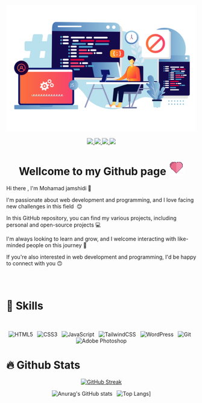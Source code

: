 ![hello](https://github.com/mohammadjamshidi8/mohammadjamshidi8/blob/main/image.svg)
<br>
<div align="center" id="badges">
  <a href="https://discordapp.com/users/1214019550434304030">
    <img src="https://img.shields.io/badge/Discord-5865F2?style=for-the-badge&logo=discord&logoColor=white"/>
  </a>
  <a href="your-youtube-URL">
    <img src="https://img.shields.io/badge/Instagram-E4405F?style=for-the-badge&logo=instagram&logoColor=white"/>
  </a>
  <a href="your-twitter-URL">
    <img src="https://img.shields.io/badge/Telegram-2CA5E0?style=for-the-badge&logo=telegram&logoColor=white" />
  </a>
  <a href="your-twitter-URL">
    <img src="https://img.shields.io/badge/Gmail-D14836?style=for-the-badge&logo=gmail&logoColor=white" />
  </a>
</div>

<h1 align="center">Wellcome to my Github page&nbsp;<img src="https://github.com/mohammadjamshidi8/mohammadjamshidi8/blob/main/wired-lineal-20-love-heart.gif" /></h1>


<p>Hi there , I'm Mohamad jamshidi 👋</p>
<p>I'm passionate about web development and programming, and I love facing new challenges in this field &nbsp;😊</p>
<p>In this GitHub repository, you can find my various projects, including personal and open-source projects&nbsp;💻</p>
<p>I'm always looking to learn and grow, and I welcome interacting with like-minded people on this journey&nbsp;🌱</p>
<p>If you're also interested in web development and programming, I'd be happy to connect with you&nbsp;🙃</p>
<br>
<br>
<h1>💪&nbsp;Skills</h1>
<br>
<div align="center">
  
  ![HTML5](https://img.shields.io/badge/html5-%23E34F26.svg?style=for-the-badge&logo=html5&logoColor=white)&nbsp;&nbsp;
  ![CSS3](https://img.shields.io/badge/css3-%231572B6.svg?style=for-the-badge&logo=css3&logoColor=white)&nbsp;&nbsp;
  ![JavaScript](https://img.shields.io/badge/javascript-%23323330.svg?style=for-the-badge&logo=javascript&logoColor=%23F7DF1E)&nbsp;&nbsp;
  ![TailwindCSS](https://img.shields.io/badge/tailwindcss-%2338B2AC.svg?style=for-the-badge&logo=tailwind-css&logoColor=white)&nbsp;&nbsp;
  ![WordPress](https://img.shields.io/badge/WordPress-%23117AC9.svg?style=for-the-badge&logo=WordPress&logoColor=white)&nbsp;&nbsp;
  ![Git](https://img.shields.io/badge/git-%23F05033.svg?style=for-the-badge&logo=git&logoColor=white)&nbsp;&nbsp;
  ![Adobe Photoshop](https://img.shields.io/badge/adobe%20photoshop-%2331A8FF.svg?style=for-the-badge&logo=adobe%20photoshop&logoColor=white)
</div>

<h1>🔥&nbsp;Github Stats</h1>

<div align="center">
  
[![GitHub Streak](https://streak-stats.demolab.com/?user=mohammadjamshidi8)](https://git.io/streak-stats)

</div>
<div align="center">
  
![Anurag's GitHub stats](https://github-readme-stats.vercel.app/api?username=mohammadjamshidi8&show_icons=true&theme=dark)&nbsp;&nbsp;
![Top Langs](https://github-readme-stats.vercel.app/api/top-langs/?username=mohammadjamshidi8&layout=donut)]
  
</div>


